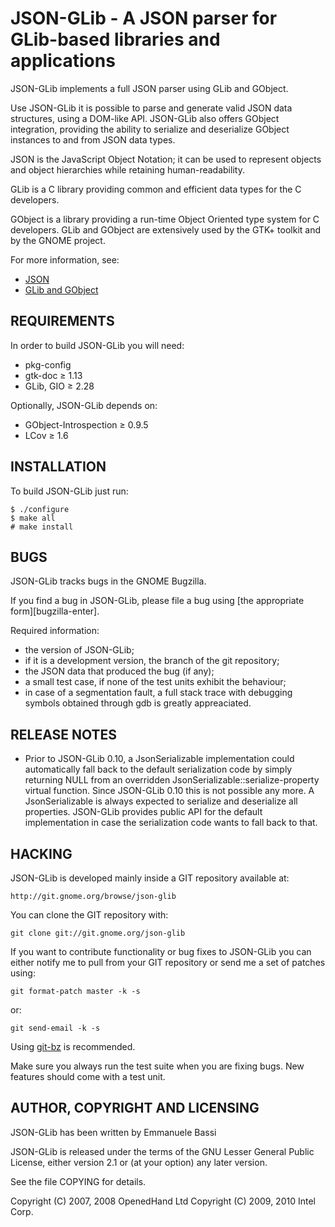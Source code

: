 JSON-GLib - A JSON parser for GLib-based libraries and applications
===================================================================

JSON-GLib implements a full JSON parser using GLib and GObject.

Use JSON-GLib it is possible to parse and generate valid JSON data
structures, using a DOM-like API. JSON-GLib also offers GObject
integration, providing the ability to serialize and deserialize
GObject instances to and from JSON data types.

JSON is the JavaScript Object Notation; it can be used to represent
objects and object hierarchies while retaining human-readability.

GLib is a C library providing common and efficient data types for
the C developers.

GObject is a library providing a run-time Object Oriented type system
for C developers. GLib and GObject are extensively used by the GTK+
toolkit and by the GNOME project.

For more information, see:

 * [JSON][json]
 * [GLib and GObject][glib]

REQUIREMENTS
------------
In order to build JSON-GLib you will need:

 * pkg-config
 * gtk-doc ≥ 1.13
 * GLib, GIO ≥ 2.28

Optionally, JSON-GLib depends on:

 * GObject-Introspection ≥ 0.9.5
 * LCov ≥ 1.6

INSTALLATION
-------------
To build JSON-GLib just run:

    $ ./configure
    $ make all
    # make install

BUGS
----
JSON-GLib tracks bugs in the GNOME Bugzilla.

If you find a bug in JSON-GLib, please file a bug using
[the appropriate form][bugzilla-enter].

Required information:

 * the version of JSON-GLib;
 * if it is a development version, the branch of the git repository;
 * the JSON data that produced the bug (if any);
 * a small test case, if none of the test units exhibit the behaviour;
 * in case of a segmentation fault, a full stack trace with debugging
   symbols obtained through gdb is greatly appreaciated.

RELEASE NOTES
-------------
 * Prior to JSON-GLib 0.10, a JsonSerializable implementation could
   automatically fall back to the default serialization code by simply
   returning NULL from an overridden JsonSerializable::serialize-property
   virtual function. Since JSON-GLib 0.10 this is not possible any more. A
   JsonSerializable is always expected to serialize and deserialize all
   properties. JSON-GLib provides public API for the default implementation
   in case the serialization code wants to fall back to that.

HACKING
-------
JSON-GLib is developed mainly inside a GIT repository available at:

    http://git.gnome.org/browse/json-glib

You can clone the GIT repository with:

    git clone git://git.gnome.org/json-glib

If you want to contribute functionality or bug fixes to JSON-GLib you
can either notify me to pull from your GIT repository or send me a set
of patches using:

    git format-patch master -k -s

or:

    git send-email -k -s

Using [git-bz][git-bz] is recommended.

Make sure you always run the test suite when you are fixing bugs. New
features should come with a test unit.

AUTHOR, COPYRIGHT AND LICENSING
-------------------------------
JSON-GLib has been written by Emmanuele Bassi

JSON-GLib is released under the terms of the GNU Lesser General Public License,
either version 2.1 or (at your option) any later version.

See the file COPYING for details.

Copyright (C) 2007, 2008  OpenedHand Ltd
Copyright (C) 2009, 2010  Intel Corp.

[json]: http://www.json.org "JSON"
[glib]: http://www.gtk.org "GTK+"
[bug-enter]: http://bugzilla.gnome.org/enter_bug.cgi?product=json-glib "GNOME Bugzilla - Enter bug: json-glib"
[git-bz]: http://blog.fishsoup.net/2008/11/16/git-bz-bugzilla-subcommand-for-git/
